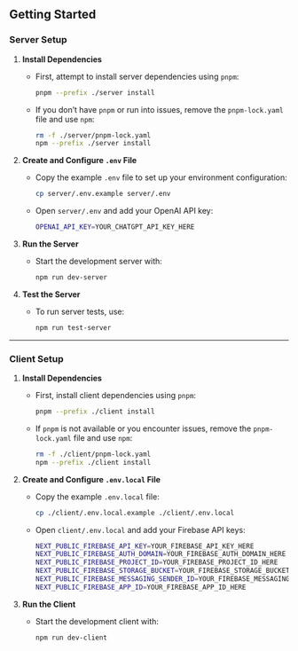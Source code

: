 ## Getting Started

### Server Setup

1. **Install Dependencies**

   - First, attempt to install server dependencies using `pnpm`:

     ```bash
     pnpm --prefix ./server install
     ```

   - If you don’t have `pnpm` or run into issues, remove the `pnpm-lock.yaml` file and use `npm`:

     ```bash
     rm -f ./server/pnpm-lock.yaml
     npm --prefix ./server install
     ```

2. **Create and Configure `.env` File**

   - Copy the example `.env` file to set up your environment configuration:

     ```bash
     cp server/.env.example server/.env
     ```

   - Open `server/.env` and add your OpenAI API key:

     ```bash
     OPENAI_API_KEY=YOUR_CHATGPT_API_KEY_HERE
     ```

3. **Run the Server**

   - Start the development server with:

     ```bash
     npm run dev-server
     ```

4. **Test the Server**

   - To run server tests, use:

     ```bash
     npm run test-server
     ```

---

### Client Setup

1. **Install Dependencies**

   - First, install client dependencies using `pnpm`:

     ```bash
     pnpm --prefix ./client install
     ```

   - If `pnpm` is not available or you encounter issues, remove the `pnpm-lock.yaml` file and use `npm`:

     ```bash
     rm -f ./client/pnpm-lock.yaml
     npm --prefix ./client install
     ```

2. **Create and Configure `.env.local` File**

   - Copy the example `.env.local` file:

     ```bash
     cp ./client/.env.local.example ./client/.env.local
     ```

   - Open `client/.env.local` and add your Firebase API keys:

     ```bash
     NEXT_PUBLIC_FIREBASE_API_KEY=YOUR_FIREBASE_API_KEY_HERE
     NEXT_PUBLIC_FIREBASE_AUTH_DOMAIN=YOUR_FIREBASE_AUTH_DOMAIN_HERE
     NEXT_PUBLIC_FIREBASE_PROJECT_ID=YOUR_FIREBASE_PROJECT_ID_HERE
     NEXT_PUBLIC_FIREBASE_STORAGE_BUCKET=YOUR_FIREBASE_STORAGE_BUCKET_HERE
     NEXT_PUBLIC_FIREBASE_MESSAGING_SENDER_ID=YOUR_FIREBASE_MESSAGING_SENDER_ID_HERE
     NEXT_PUBLIC_FIREBASE_APP_ID=YOUR_FIREBASE_APP_ID_HERE
     ```

3. **Run the Client**

   - Start the development client with:

     ```bash
     npm run dev-client
     ```
